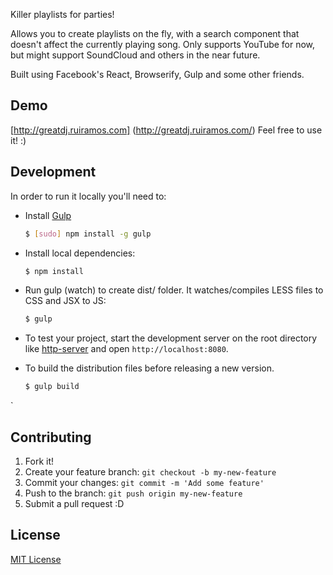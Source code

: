 Killer playlists for parties!

Allows you to create playlists on the fly, with a search component that doesn't affect the currently playing song.
Only supports YouTube for now, but might support SoundCloud and others in the near future.

Built using Facebook's React, Browserify, Gulp and some other friends.


## Demo
[http://greatdj.ruiramos.com] (http://greatdj.ruiramos.com/)
Feel free to use it! :)

## Development

In order to run it locally you'll need to:

* Install [Gulp](http://gulpjs.com/) 

    ```sh
    $ [sudo] npm install -g gulp
    ```

* Install local dependencies:

    ```sh
    $ npm install
    ```
    
* Run gulp (watch) to create dist/ folder. It watches/compiles LESS files to CSS and JSX to JS:

    ```sh
    $ gulp
    ```

* To test your project, start the development server on the root directory like [http-server](https://www.npmjs.org/package/http-server) and open `http://localhost:8080`.


* To build the distribution files before releasing a new version.

    ```sh
    $ gulp build
    ```
`

## Contributing

1. Fork it!
2. Create your feature branch: `git checkout -b my-new-feature`
3. Commit your changes: `git commit -m 'Add some feature'`
4. Push to the branch: `git push origin my-new-feature`
5. Submit a pull request :D

## License

[MIT License](http://opensource.org/licenses/MIT)
